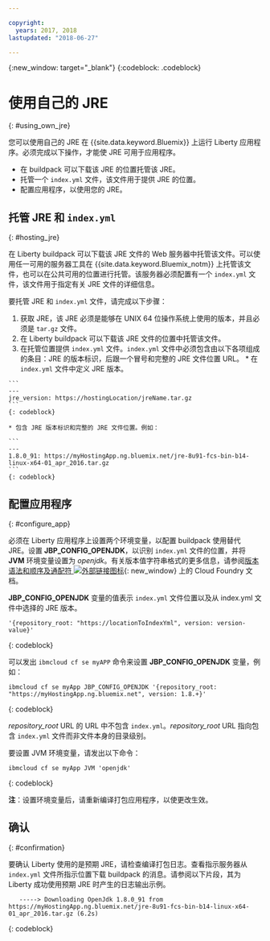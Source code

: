 ```yaml
---

copyright:
  years: 2017, 2018
lastupdated: "2018-06-27"

---
```


{:new_window: target="_blank"}
{:codeblock: .codeblock}

# 使用自己的 JRE
{: #using_own_jre}

您可以使用自己的 JRE 在 {{site.data.keyword.Bluemix}} 上运行 Liberty 应用程序。必须完成以下操作，才能使 JRE 可用于应用程序。
* 在 buildpack 可以下载该 JRE 的位置托管该 JRE。
* 托管一个 `index.yml` 文件，该文件用于提供 JRE 的位置。
* 配置应用程序，以使用您的 JRE。

## 托管 JRE 和 `index.yml`
{: #hosting_jre}

在 Liberty buildpack 可以下载该 JRE 文件的 Web 服务器中托管该文件。可以使用任一可用的服务器工具在 {{site.data.keyword.Bluemix_notm}} 上托管该文件，也可以在公共可用的位置进行托管。该服务器必须配置有一个 `index.yml` 文件，该文件用于指定有关 JRE 文件的详细信息。

要托管 JRE 和 `index.yml` 文件，请完成以下步骤：
  1. 获取 JRE，该 JRE 必须是能够在 UNIX 64 位操作系统上使用的版本，并且必须是 `tar.gz` 文件。
  2. 在 Liberty buildpack 可以下载该 JRE 文件的位置中托管该文件。
  3. 在托管位置提供 `index.yml` 文件。`index.yml` 文件中必须包含由以下各项组成的条目：JRE 的版本标识，后跟一个冒号和完整的 JRE 文件位置 URL。
    * 在 `index.yml` 文件中定义 JRE 版本。

    ```
    ---
    jre_version: https://hostingLocation/jreName.tar.gz
    ```
    {: codeblock}

    * 包含 JRE 版本标识和完整的 JRE 文件位置。例如：

    ```
    ---
    1.8.0_91: https://myHostingApp.ng.bluemix.net/jre-8u91-fcs-bin-b14-linux-x64-01_apr_2016.tar.gz
    ```
    {: codeblock}

## 配置应用程序
{: #configure_app}

必须在 Liberty 应用程序上设置两个环境变量，以配置 buildpack 使用替代 JRE。设置 **JBP_CONFIG_OPENJDK**，以识别 `index.yml` 文件的位置，并将 **JVM** 环境变量设置为 *openjdk*。有关版本值字符串格式的更多信息，请参阅[版本语法和顺序及通配符 ![外部链接图标](../../icons/launch-glyph.svg "外部链接图标")](https://github.com/cloudfoundry/ibm-websphere-liberty-buildpack/blob/master/docs/util-repositories.md){: new_window} 上的 Cloud Foundry 文档。

**JBP_CONFIG_OPENJDK** 变量的值表示 `index.yml` 文件位置以及从 index.yml 文件中选择的 JRE 版本。

```
'{repository_root: "https://locationToIndexYml", version: version-value}'
```
{: codeblock}

可以发出 `ibmcloud cf se myAPP` 命令来设置 **JBP_CONFIG_OPENJDK** 变量，例如：
```
ibmcloud cf se myApp JBP_CONFIG_OPENJDK '{repository_root: "https://myHostingApp.ng.bluemix.net", version: 1.8.+}'
```
{: codeblock}

*repository_root* URL 的 URL 中不包含 `index.yml`。*repository_root* URL 指向包含 `index.yml` 文件而非文件本身的目录级别。

要设置 JVM 环境变量，请发出以下命令：
```
ibmcloud cf se myApp JVM 'openjdk'
```
{: codeblock}

**注**：设置环境变量后，请重新编译打包应用程序，以使更改生效。

## 确认
{: #confirmation}

要确认 Liberty 使用的是预期 JRE，请检查编译打包日志。查看指示服务器从 `index.yml` 文件所指示位置下载 buildpack 的消息。请参阅以下片段，其为 Liberty 成功使用预期 JRE 时产生的日志输出示例。
```
   -----> Downloading OpenJdk 1.8.0_91 from https://myHostingApp.ng.bluemix.net/jre-8u91-fcs-bin-b14-linux-x64-01_apr_2016.tar.gz (6.2s)
```
{: codeblock}
